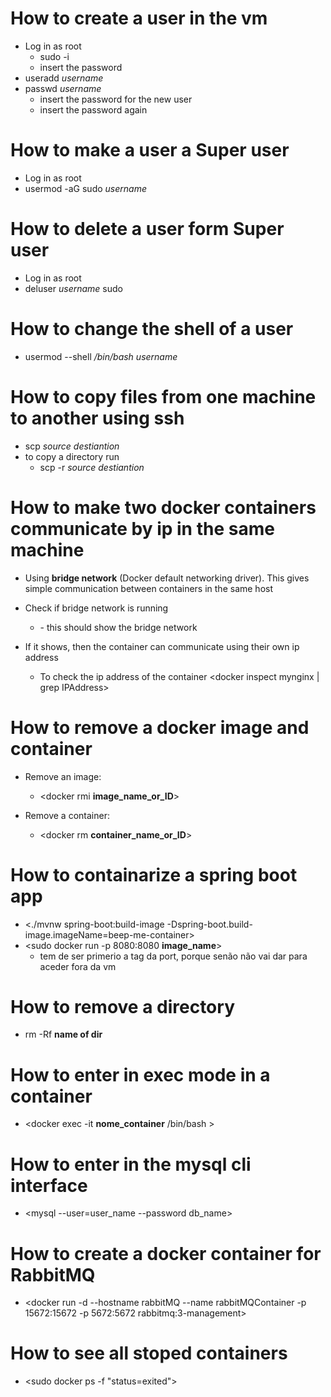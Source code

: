 # How to create a user in the vm

- Log in as root
    - sudo -i
    - insert the password
- useradd *username*
- passwd *username*
    - insert the password for the new user
    - insert the password again

# How to make a user a Super user

- Log in as root
- usermod -aG sudo *username*

# How to delete a user form Super user

- Log in as root 
- deluser *username* sudo

# How to change the shell of a user

- usermod --shell */bin/bash* *username*

# How to copy files from one machine to another using ssh 

- scp *source* *destiantion*
- to copy a directory run 
    - scp -r *source* *destiantion*

# How to make two docker containers communicate by ip in the same machine

- Using **bridge network** (Docker default networking driver). This gives simple communication between containers in the same host

- Check if bridge network is running 
    - <docker network ls> - this should show the bridge network

- If it shows, then the container can communicate using their own ip address
    - To check the ip address of the container <docker inspect mynginx | grep IPAddress>

# How to remove a docker image and container 

- Remove an image:
    - <docker rmi **image_name_or_ID**>

- Remove a container:
    - <docker rm **container_name_or_ID**>


# How to containarize a spring boot app

- <./mvnw spring-boot:build-image -Dspring-boot.build-image.imageName=beep-me-container>
- <sudo docker run -p 8080:8080 **image_name**>
    - tem de ser primerio a tag da port, porque senão não vai dar para aceder fora da vm

# How to remove a directory

- rm -Rf **name of dir**

# How to enter in exec mode in a container

- <docker exec -it **nome_container** /bin/bash >

# How to enter in the mysql cli interface

- <mysql --user=user_name --password db_name>  

# How to create a docker container for RabbitMQ

- <docker run -d --hostname rabbitMQ --name rabbitMQContainer -p 15672:15672 -p 5672:5672 rabbitmq:3-management>

# How to see all stoped containers

- <sudo docker ps -f "status=exited">
 



